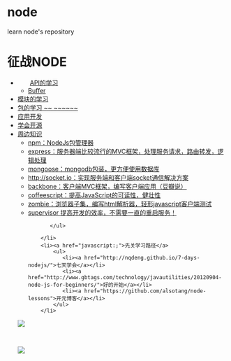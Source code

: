 # node
learn node's repository 

<h1>征战NODE</h1>
<ul>
		<li>
		　　<a href="javascript:;">API的学习</a>
		    <ul>
		      <li><a href="http://www.tuicool.com/articles/rIZBvq" target="_blank">Buffer</a></li>
		    </ul/>
		</li>
		<li><a href="javascript:;">模块的学习</a></li>
		<li><a href="javascript:;">包的学习      ~~      ~~~~~~</a></li>
		<li><a href="javascript:;">应用开发</a></li>
		<li><a href="javascript:;">学会开源</a></li>
		<li><a href="javascript:;">周边知识</a>
		   <ul>
		      <li><a href="javascript:;">npm：NodeJs包管理器</a></li>
              <li><a href="javascript:;">express：服务器端比较流行的MVC框架，处理服务请求，路由转发，逻辑处理</a></li>
              <li><a href="javascript:;">mongoose：mongodb包装，更方便使用数据库</a></li>
              <li><a href="javascript:;">http://socket.io：实现服务端和客户端socket通信解决方案</a></li>
              <li><a href="javascript:;">backbone：客户端MVC框架，编写客户端应用（豆瓣说）</a></li>
              <li><a href="javascript:;">coffeescript：提高JavaScript的可读性，健壮性</a></li>
              <li><a href="javascript:;">zombie：浏览器子集，编写html解析器，轻形javascript客户端测试</a></li>
              <li><a href="http://www.cnblogs.com/aaronjs/p/3745218.html">supervisor 提高开发的效率，不需要一直的重启服务！</a></li>
         
		   </ul>           
		
		</li>
		<li><a href="javascript:;">先关学习路径</a>
		    <ul>
		       <li><a href="http://nqdeng.github.io/7-days-nodejs/">七天学会</a></li>
               <li><a href="http://www.gbtags.com/technology/javautilities/20120904-node-js-for-beginners/">好的开始</a></li>
               <li><a href="https://github.com/alsotang/node-lessons">开元博客</a></li>
		    </ul>
		</li>
</ul>
<p><img src="http://linux.it.net.cn/uploads/allimg/150219/14004C625-0.jpg?2015029135438" /></p>
<br/>
<p><img src="http://static.open-open.com/lib/uploadImg/20150402/20150402105345_812.png"/></p>
